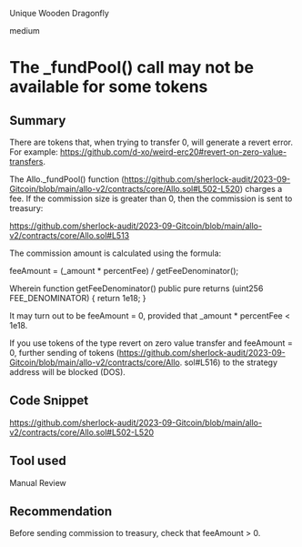 Unique Wooden Dragonfly

medium

# The _fundPool() call may not be available for some tokens
## Summary
There are tokens that, when trying to transfer 0, will generate a revert error. For example: https://github.com/d-xo/weird-erc20#revert-on-zero-value-transfers.

The Allo._fundPool() function (https://github.com/sherlock-audit/2023-09-Gitcoin/blob/main/allo-v2/contracts/core/Allo.sol#L502-L520) charges a fee. If the commission size is greater than 0, then the commission is sent to treasury:

https://github.com/sherlock-audit/2023-09-Gitcoin/blob/main/allo-v2/contracts/core/Allo.sol#L513

The commission amount is calculated using the formula:

feeAmount = (_amount * percentFee) / getFeeDenominator();

Wherein
function getFeeDenominator() public pure returns (uint256 FEE_DENOMINATOR) {
     return 1e18;
}

It may turn out to be feeAmount = 0, provided that _amount * percentFee < 1e18.

If you use tokens of the type revert on zero value transfer and feeAmount = 0, further sending of tokens (https://github.com/sherlock-audit/2023-09-Gitcoin/blob/main/allo-v2/contracts/core/Allo. sol#L516) to the strategy address will be blocked (DOS).

## Code Snippet
https://github.com/sherlock-audit/2023-09-Gitcoin/blob/main/allo-v2/contracts/core/Allo.sol#L502-L520

## Tool used

Manual Review

## Recommendation
Before sending commission to treasury, check that feeAmount > 0.
